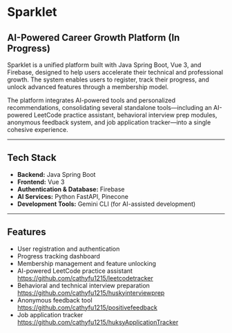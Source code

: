 # Sparklet

## AI-Powered Career Growth Platform (In Progress)

Sparklet is a unified platform built with Java Spring Boot, Vue 3, and Firebase, designed to help users accelerate their technical and professional growth. The system enables users to register, track their progress, and unlock advanced features through a membership model.

The platform integrates AI-powered tools and personalized recommendations, consolidating several standalone tools—including an AI-powered LeetCode practice assistant, behavioral interview prep modules, anonymous feedback system, and job application tracker—into a single cohesive experience.

---

## Tech Stack

- **Backend:** Java Spring Boot  
- **Frontend:** Vue 3  
- **Authentication & Database:** Firebase  
- **AI Services:** Python FastAPI, Pinecone  
- **Development Tools:** Gemini CLI (for AI-assisted development)

---

## Features

- User registration and authentication  
- Progress tracking dashboard  
- Membership management and feature unlocking  
- AI-powered LeetCode practice assistant https://github.com/cathyfu1215/leetcodetracker
- Behavioral and technical interview preparation  https://github.com/cathyfu1215/huskyinterviewprep
- Anonymous feedback tool  https://github.com/cathyfu1215/positivefeedback
- Job application tracker  https://github.com/cathyfu1215/huksyApplicationTracker

